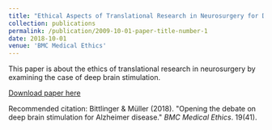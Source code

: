 ```yaml
---
title: "Ethical Aspects of Translational Research in Neurosurgery for Dementia"
collection: publications
permalink: /publication/2009-10-01-paper-title-number-1
date: 2018-10-01
venue: 'BMC Medical Ethics'
---
```

This paper is about the ethics of translational research in neurosurgery by examining the case of deep brain stimulation.

[Download paper here](https://remnil.github.io/files/document.pdf)

Recommended citation: Bittlinger & Müller (2018). "Opening the debate on deep brain stimulation for Alzheimer disease." <i>BMC Medical Ethics</i>. 19(41).
